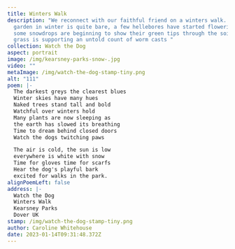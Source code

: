 ```yaml
---
title: Winters Walk
description: "We reconnect with our faithful friend on a winters walk. The
  garden in winter is quite bare, a few hellebores have started flowering and
  some snowdrops are beginning to show their green tips through the soil, the
  grass is supporting an untold count of worm casts "
collection: Watch the Dog
aspect: portrait
image: /img/kearsney-parks-snow-.jpg
video: ""
metaImage: /img/watch-the-dog-stamp-tiny.png
alt: "111"
poem: |-
  The darkest greys the clearest blues 
  Winter skies have many hues
  Naked trees stand tall and bold
  Watchful over winters hold
  Many plants are now sleeping as
  the earth has slowed its breathing 
  Time to dream behind closed doors
  Watch the dogs twitching paws

  The air is cold, the sun is low
  everywhere is white with snow
  Time for gloves time for scarfs
  Hear the dog's playful bark
  excited for walks in the park.
alignPoemLeft: false
address: |-
  Watch the Dog
  Winters Walk
  Kearsney Parks
  Dover UK
stamp: /img/watch-the-dog-stamp-tiny.png
author: Caroline Whitehouse
date: 2023-01-14T09:31:48.372Z
---
```

